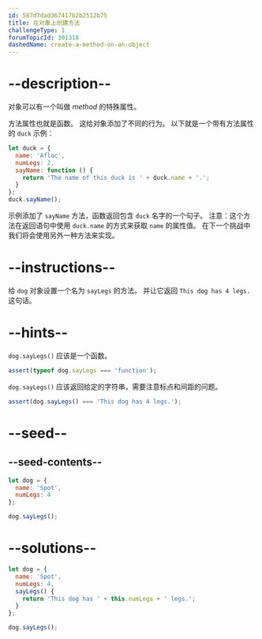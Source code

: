 ```yaml
---
id: 587d7dad367417b2b2512b75
title: 在对象上创建方法
challengeType: 1
forumTopicId: 301318
dashedName: create-a-method-on-an-object
---
```


# --description--

对象可以有一个叫做 <dfn>method</dfn> 的特殊属性。

方法属性也就是函数。 这给对象添加了不同的行为。 以下就是一个带有方法属性的 `duck` 示例：

```js
let duck = {
  name: 'Aflac',
  numLegs: 2,
  sayName: function () {
    return 'The name of this duck is ' + duck.name + '.';
  }
};
duck.sayName();
```

示例添加了 `sayName` 方法，函数返回包含 `duck` 名字的一个句子。 注意：这个方法在返回语句中使用 `duck.name` 的方式来获取 `name` 的属性值。 在下一个挑战中我们将会使用另外一种方法来实现。

# --instructions--

给 `dog` 对象设置一个名为 `sayLegs` 的方法。 并让它返回 `This dog has 4 legs.` 这句话。

# --hints--

`dog.sayLegs()` 应该是一个函数。

```js
assert(typeof dog.sayLegs === 'function');
```

`dog.sayLegs()` 应该返回给定的字符串，需要注意标点和间距的问题。

```js
assert(dog.sayLegs() === 'This dog has 4 legs.');
```

# --seed--

## --seed-contents--

```js
let dog = {
  name: 'Spot',
  numLegs: 4
};

dog.sayLegs();
```

# --solutions--

```js
let dog = {
  name: 'Spot',
  numLegs: 4,
  sayLegs() {
    return 'This dog has ' + this.numLegs + ' legs.';
  }
};

dog.sayLegs();
```
